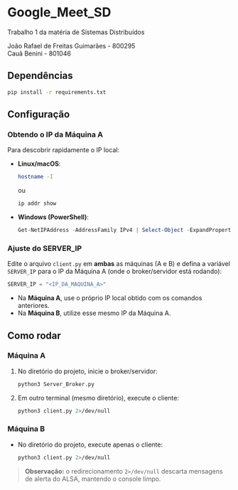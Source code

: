 # Google\_Meet\_SD

Trabalho 1 da matéria de Sistemas Distribuídos

João Rafael de Freitas Guimarães - 800295  
Cauã Benini - 801046

## Dependências

```bash
pip install -r requirements.txt
```

## Configuração

### Obtendo o IP da Máquina A

Para descobrir rapidamente o IP local:

* **Linux/macOS**:

  ```bash
  hostname -I
  ```

  ou

  ```bash
  ip addr show
  ```

* **Windows (PowerShell)**:

  ```powershell
  Get-NetIPAddress -AddressFamily IPv4 | Select-Object -ExpandProperty IPAddress
  ```

### Ajuste do SERVER\_IP

Edite o arquivo `client.py` em **ambas** as máquinas (A e B) e defina a variável `SERVER_IP` para o IP da Máquina A (onde o broker/servidor está rodando):

```python
SERVER_IP = "<IP_DA_MAQUINA_A>"
```

* Na **Máquina A**, use o próprio IP local obtido com os comandos anteriores.
* Na **Máquina B**, utilize esse mesmo IP da Máquina A.

## Como rodar

### Máquina A

1. No diretório do projeto, inicie o broker/servidor:

   ```bash
   python3 Server_Broker.py
   ```
2. Em outro terminal (mesmo diretório), execute o cliente:

   ```bash
   python3 client.py 2>/dev/null
   ```

### Máquina B

* No diretório do projeto, execute apenas o cliente:

  ```bash
  python3 client.py 2>/dev/null
  ```

> **Observação:** o redirecionamento `2>/dev/null` descarta mensagens de alerta do ALSA, mantendo o console limpo.

